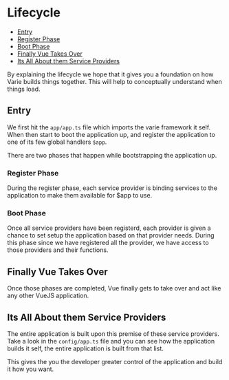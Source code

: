 # Lifecycle

- [Entry](#entry)
- [Register Phase](#register-phase)
- [Boot Phase](#boot-phase)
- [Finally Vue Takes Over](#finally-vue-takes-over)
- [Its All About them Service Providers](#its-all-about-them-service-providers)

By explaining the lifecycle we hope that it gives you a foundation on how
Varie builds things together. This will help to conceptually understand
when things load.

## Entry

We first hit the `app/app.ts` file which imports the varie framework it self.
When then start to boot the application up, and register the application to
one of its few global handlers `$app`.

There are two phases that happen while bootstrapping the application up.

### Register Phase

During the register phase, each service provider is binding services
to the application to make them available for $app to use.

### Boot Phase

Once all service providers have been registerd, each provider is given a
chance to set setup the application based on that provider needs. During this
phase since we have registered all the provider, we have access to those providers and their functions.

## Finally Vue Takes Over

Once those phases are completed, Vue finally gets to take over and act like any other VueJS application.

## Its All About them Service Providers

The entire application is built upon this premise of these service providers. Take a look in
the `config/app.ts` file and you can see how the application builds it self, the entire application is
built from that list.

This gives the you the developer greater control of the application and build it how you want.
